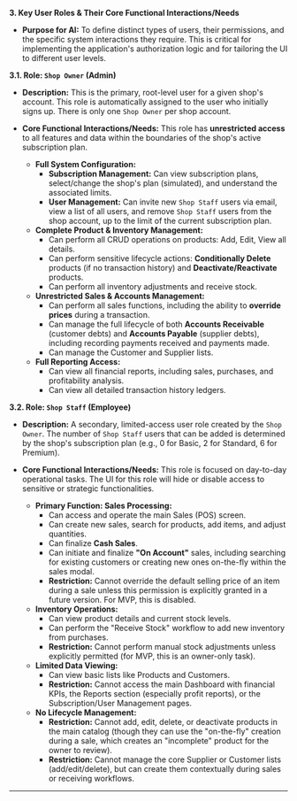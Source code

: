 **3. Key User Roles & Their Core Functional Interactions/Needs**

- **Purpose for AI:** To define distinct types of users, their permissions, and the specific system interactions they require. This is critical for implementing the application's authorization logic and for tailoring the UI to different user levels.

**3.1. Role: `Shop Owner` (Admin)**

- **Description:** This is the primary, root-level user for a given shop's account. This role is automatically assigned to the user who initially signs up. There is only one `Shop Owner` per shop account.
- **Core Functional Interactions/Needs:** This role has **unrestricted access** to all features and data within the boundaries of the shop's active subscription plan.

  - **Full System Configuration:**
    - **Subscription Management:** Can view subscription plans, select/change the shop's plan (simulated), and understand the associated limits.
    - **User Management:** Can invite new `Shop Staff` users via email, view a list of all users, and remove `Shop Staff` users from the shop account, up to the limit of the current subscription plan.
  - **Complete Product & Inventory Management:**
    - Can perform all CRUD operations on products: Add, Edit, View all details.
    - Can perform sensitive lifecycle actions: **Conditionally Delete** products (if no transaction history) and **Deactivate/Reactivate** products.
    - Can perform all inventory adjustments and receive stock.
  - **Unrestricted Sales & Accounts Management:**
    - Can perform all sales functions, including the ability to **override prices** during a transaction.
    - Can manage the full lifecycle of both **Accounts Receivable** (customer debts) and **Accounts Payable** (supplier debts), including recording payments received and payments made.
    - Can manage the Customer and Supplier lists.
  - **Full Reporting Access:**
    - Can view all financial reports, including sales, purchases, and profitability analysis.
    - Can view all detailed transaction history ledgers.

**3.2. Role: `Shop Staff` (Employee)**

- **Description:** A secondary, limited-access user role created by the `Shop Owner`. The number of `Shop Staff` users that can be added is determined by the shop's subscription plan (e.g., 0 for Basic, 2 for Standard, 6 for Premium).
- **Core Functional Interactions/Needs:** This role is focused on day-to-day operational tasks. The UI for this role will hide or disable access to sensitive or strategic functionalities.

  - **Primary Function: Sales Processing:**
    - Can access and operate the main Sales (POS) screen.
    - Can create new sales, search for products, add items, and adjust quantities.
    - Can finalize **Cash Sales**.
    - Can initiate and finalize **"On Account"** sales, including searching for existing customers or creating new ones on-the-fly within the sales modal.
    - **Restriction:** Cannot override the default selling price of an item during a sale unless this permission is explicitly granted in a future version. For MVP, this is disabled.
  - **Inventory Operations:**
    - Can view product details and current stock levels.
    - Can perform the "Receive Stock" workflow to add new inventory from purchases.
    - **Restriction:** Cannot perform manual stock adjustments unless explicitly permitted (for MVP, this is an owner-only task).
  - **Limited Data Viewing:**
    - Can view basic lists like Products and Customers.
    - **Restriction:** Cannot access the main Dashboard with financial KPIs, the Reports section (especially profit reports), or the Subscription/User Management pages.
  - **No Lifecycle Management:**
    - **Restriction:** Cannot add, edit, delete, or deactivate products in the main catalog (though they can use the "on-the-fly" creation during a sale, which creates an "incomplete" product for the owner to review).
    - **Restriction:** Cannot manage the core Supplier or Customer lists (add/edit/delete), but can create them contextually during sales or receiving workflows.

---
